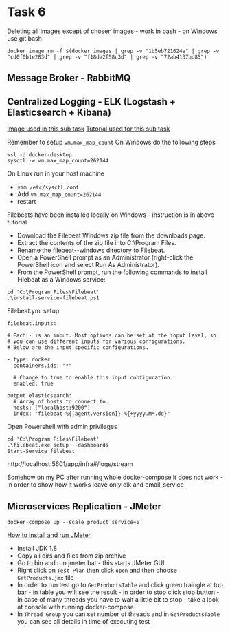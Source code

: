 # Task 6

Deleting all images except of chosen images - work in bash - on Windows use git bash
```
docker image rm -f $(docker images | grep -v "1b5eb721624e" | grep -v "cd0f0b1e283d" | grep -v "f18da2f58c3d" | grep -v "72ab4137bd85")
```

## Message Broker - RabbitMQ


## Centralized Logging - ELK (Logstash + Elasticsearch + Kibana)
[Image used in this sub task](https://elk-docker.readthedocs.io/)
[Tutorial used for this sub task](https://soshace.com/visualizing-logs-from-a-dockerized-node-application-using-the-elastic-stack/)

Remember to setup `vm.max_map_count`
On Windows do the following steps
```
wsl -d docker-desktop
sysctl -w vm.max_map_count=262144
```
On Linux run in your host machine
* `vim /etc/sysctl.conf`
* Add `vm.max_map_count=262144`
* restart

Filebeats have been installed locally on Windows - instruction is in above tutorial
* Download the Filebeat Windows zip file from the downloads page.
* Extract the contents of the zip file into C:\Program Files.
* Rename the filebeat-<version>-windows directory to Filebeat.
* Open a PowerShell prompt as an Administrator (right-click the PowerShell icon and select Run As Administrator).
* From the PowerShell prompt, run the following commands to install Filebeat as a Windows service:
```
cd 'C:\Program Files\Filebeat'
.\install-service-filebeat.ps1
```

Filebeat.yml setup
```
filebeat.inputs:

# Each - is an input. Most options can be set at the input level, so
# you can use different inputs for various configurations.
# Below are the input specific configurations.

- type: docker
  containers.ids: "*"

  # Change to true to enable this input configuration.
  enabled: true

output.elasticsearch:
  # Array of hosts to connect to.
  hosts: ["localhost:9200"]
  index: "filebeat-%{[agent.version]}-%{+yyyy.MM.dd}"
```
Open Powershell with admin privileges
```
cd 'C:\Program Files\Filebeat'
.\filebeat.exe setup --dashboards
Start-Service filebeat
```
http://localhost:5601/app/infra#/logs/stream

Somehow on my PC after running whole docker-compose it does not work - in order to show how it works leave only elk and email_service

## Microservices Replication - JMeter

```
docker-compose up --scale product_service=5
```

[How to install and run JMeter](https://www.guru99.com/guide-to-install-jmeter.html)

* Install JDK 1.8
* Copy all dirs and files from zip archive
* Go to bin and run jmeter.bat - this starts JMeter GUI
* Right click on `Test Plan` then click `open` and then choose `GetProducts.jmx` file
* In order to run test go to `GetProductsTable` and click green traingle at top bar - in table you will see the result - in order to stop click stop button - in case of many threads you have to wait a little bit to stop - take a look at console with running docker-compose
* In `Thread Group` you can set number of threads and in `GetProductsTable` you can see all details in time of executing test
